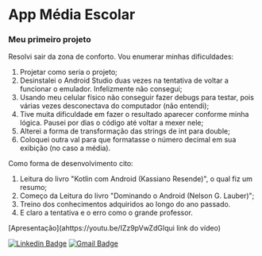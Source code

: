 # App Média Escolar

### Meu primeiro projeto

Resolvi sair da zona de conforto. Vou enumerar minhas dificuldades:

1. Projetar como seria o projeto;
2.  Desinstalei o Android Studio duas vezes na tentativa de voltar a funcionar o emulador. Infelizmente não consegui;
3. Usando meu celular físico não conseguir fazer debugs para testar, pois várias vezes desconectava do computador (não entendi);
4. Tive muita dificuldade em fazer o resultado aparecer conforme minha lógica. Pausei por dias o código até voltar a mexer nele;
5. Alterei a forma de transformação das strings de int para double;
6. Coloquei outra val para que formatasse o número decimal em sua exibição (no caso a média).


Como forma de desenvolvimento cito:

1. Leitura do livro "Kotlin com Android (Kassiano Resende)", o qual fiz um resumo;
2. Começo da Leitura do livro "Dominando o Android (Nelson G. Lauber)";
3. Treino dos conhecimentos adquiridos ao longo do ano passado.
4. E claro a tentativa e o erro como o grande professor.



[Apresentação](ahttps://youtu.be/IZz9pVwZdGIqui link do vídeo)



[![Linkedin Badge](https://img.shields.io/badge/-Diego_Morais-blue?style=flat-square&logo=Linkedin&logoColor=white&link=https://www.linkedin.com/in/diego-morais-9666a61a9)](https://www.linkedin.com/in/diego-morais-9666a61a9)   [![Gmail Badge](https://img.shields.io/badge/-diegoalrais@gmail.com-c14438?style=flat-square&logo=Gmail&logoColor=white&link=mailto:diegoalrais@gmail.com)](mailto:diegoalrais@gmail.com)



